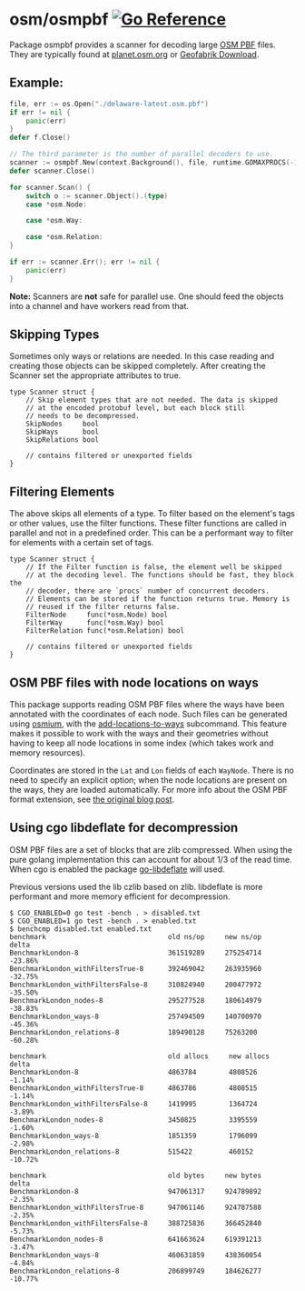 # osm/osmpbf [![Go Reference](https://pkg.go.dev/badge/github.com/paulmach/osm.svg)](https://pkg.go.dev/github.com/paulmach/osm/osmpbf)

Package osmpbf provides a scanner for decoding large [OSM PBF](https://wiki.openstreetmap.org/wiki/PBF_Format) files.
They are typically found at [planet.osm.org](https://planet.openstreetmap.org/) or [Geofabrik Download](https://download.geofabrik.de/).

## Example:

```go
file, err := os.Open("./delaware-latest.osm.pbf")
if err != nil {
	panic(err)
}
defer f.Close()

// The third parameter is the number of parallel decoders to use.
scanner := osmpbf.New(context.Background(), file, runtime.GOMAXPROCS(-1))
defer scanner.Close()

for scanner.Scan() {
	switch o := scanner.Object().(type)
	case *osm.Node:

	case *osm.Way:

	case *osm.Relation:
}

if err := scanner.Err(); err != nil {
	panic(err)
}
```

**Note:** Scanners are **not** safe for parallel use. One should feed the
objects into a channel and have workers read from that.

## Skipping Types

Sometimes only ways or relations are needed. In this case reading and creating
those objects can be skipped completely. After creating the Scanner set the appropriate
attributes to true.

```
type Scanner struct {
	// Skip element types that are not needed. The data is skipped
	// at the encoded protobuf level, but each block still
	// needs to be decompressed.
	SkipNodes     bool
	SkipWays      bool
	SkipRelations bool

	// contains filtered or unexported fields
}
```

## Filtering Elements

The above skips all elements of a type. To filter based on the element's tags or
other values, use the filter functions. These filter functions are called in parallel
and not in a predefined order. This can be a performant way to filter for elements
with a certain set of tags.

```
type Scanner struct {
	// If the Filter function is false, the element well be skipped
	// at the decoding level. The functions should be fast, they block the
	// decoder, there are `procs` number of concurrent decoders.
	// Elements can be stored if the function returns true. Memory is
	// reused if the filter returns false.
	FilterNode     func(*osm.Node) bool
	FilterWay      func(*osm.Way) bool
	FilterRelation func(*osm.Relation) bool

	// contains filtered or unexported fields
}
```

## OSM PBF files with node locations on ways

This package supports reading OSM PBF files where the ways have been annotated with the coordinates of each node.
Such files can be generated using [osmium](https://osmcode.org/osmium-tool),
with the [add-locations-to-ways](https://docs.osmcode.org/osmium/latest/osmium-add-locations-to-ways.html) subcommand.
This feature makes it possible to work with the ways and their geometries without having to keep all node locations
in some index (which takes work and memory resources).

Coordinates are stored in the `Lat` and `Lon` fields of each `WayNode`. There is no need to specify an explicit option;
when the node locations are present on the ways, they are loaded automatically. For more info about the OSM PBF format extension,
see [the original blog post](https://blog.jochentopf.com/2016-04-20-node-locations-on-ways.html).

## Using cgo libdeflate for decompression

OSM PBF files are a set of blocks that are zlib compressed. When using the pure golang
implementation this can account for about 1/3 of the read time. When cgo is enabled
the package [go-libdeflate](https://github.com/4kills/libdeflate) will used.

Previous versions used the lib czlib based on zlib. libdeflate is more performant
and more memory efficient for decompression.

```
$ CGO_ENABLED=0 go test -bench . > disabled.txt
$ CGO_ENABLED=1 go test -bench . > enabled.txt
$ benchcmp disabled.txt enabled.txt
benchmark                              old ns/op     new ns/op     delta
BenchmarkLondon-8                      361519289     275254714     -23.86%
BenchmarkLondon_withFiltersTrue-8      392469042     263935960     -32.75%
BenchmarkLondon_withFiltersFalse-8     310824940     200477972     -35.50%
BenchmarkLondon_nodes-8                295277528     180614979     -38.83%
BenchmarkLondon_ways-8                 257494509     140700970     -45.36%
BenchmarkLondon_relations-8            189490128     75263200      -60.28%

benchmark                              old allocs     new allocs     delta
BenchmarkLondon-8                      4863784        4808526        -1.14%
BenchmarkLondon_withFiltersTrue-8      4863786        4808515        -1.14%
BenchmarkLondon_withFiltersFalse-8     1419995        1364724        -3.89%
BenchmarkLondon_nodes-8                3450825        3395559        -1.60%
BenchmarkLondon_ways-8                 1851359        1796099        -2.98%
BenchmarkLondon_relations-8            515422         460152         -10.72%

benchmark                              old bytes     new bytes     delta
BenchmarkLondon-8                      947061317     924789892     -2.35%
BenchmarkLondon_withFiltersTrue-8      947061146     924787588     -2.35%
BenchmarkLondon_withFiltersFalse-8     388725836     366452840     -5.73%
BenchmarkLondon_nodes-8                641663624     619391213     -3.47%
BenchmarkLondon_ways-8                 460631859     438360054     -4.84%
BenchmarkLondon_relations-8            206899749     184626277     -10.77%
